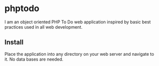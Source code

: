 # phptodo
I am an object oriented PHP To Do web application inspired by basic best practices used in all web development.

## Install
Place the application into any directory on your web server and navigate to it. No data bases are needed.
